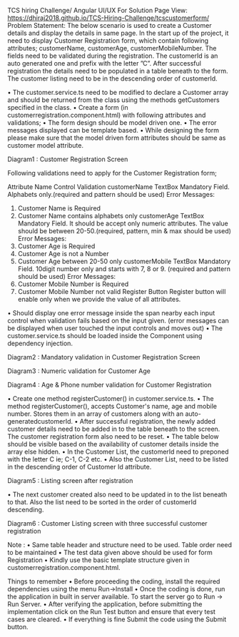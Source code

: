 TCS hiring Challenge/ Angular UI/UX
For Solution Page View: https://dhiraj2018.github.io/TCS-Hiring-Challenge/tcscustomerform/
Problem Statement:
The below scenario is used to create a Customer details and display the details in same page. In the start up of the project, it need to display Customer Registration form, which contain following attributes; customerName, customerAge, customerMobileNumber. The fields need to be validated during the registration. The customerId is an auto generated one and prefix with the letter ”C”. After successful registration the details need to be populated in a table beneath to the form. The customer listing need to be in the descending order of customerId.

 
•	The customer.service.ts need to be modified to declare a Customer array and should be returned from the class using the methods getCustomers specified in the class.
•	Create a form (in customerregistration.component.html) with following attributes and validations;
•	The form design should be model driven one.
•	The error messages displayed can be template based.
•	While designing the form please make sure that the model driven form attributes should be same as customer model attribute.

 
 
Diagram1 : Customer Registration Screen
 
 
 
Following validations need to apply for the Customer Registration form;

 
Attribute Name	Control	Validation
customerName	TextBox	Mandatory Field. Alphabets only.(required and pattern should be used)
Error Messages:
1) Customer Name is Required
2) Customer Name contains alphabets only
customerAge	TextBox	Mandatory Field. It should be accept only numeric attributes. The value should be between 20-50.(required, pattern, min & max should be used)
Error Messages:
1) Customer Age is Required
2) Customer Age is not a Number
3) Customer Age between 20-50 only
customerMobile	TextBox	Mandatory Field. 10digit number only and starts with 7, 8 or 9. (required and pattern should be used)
Error Messages:
1) Customer Mobile Number is Required
2) Customer Mobile Number not valid
Register	Button	Register button will enable only when we provide the value of all attributes.

 
•	Should display one error message inside the span nearby each input control when validation fails based on the input given. (error messages can be displayed when user touched the input controls and moves out)
•	The customer.service.ts should be loaded inside the Component using dependency injection.
 
Diagram2 : Mandatory validation in Customer Registration Screen
 
Diagram3 : Numeric validation for Customer Age

 
 
Diagram4 : Age & Phone number validation for Customer Registration

 
•	Create one method registerCustomer() in customer.service.ts.
•	The method registerCustomer(), accepts Customer's name, age and mobile number. Stores them in an array of customers along with an auto-generatedcustomerId.
•	After successful registration, the newly added customer details need to be added in to the table beneath to the screen. The customer registration form also need to be reset.
•	The table below should be visible  based on the availability of customer details inside the array else hidden.
•	In the Customer List, the customerId need to preponed with the letter C ie; C-1, C-2 etc.
•	Also the Customer List, need to be listed in the descending order of Customer Id attribute.
 
Diagram5 : Listing screen after registration
 
•	The next customer created also need to be updated in to the list beneath to that. Also the list need to be sorted in the order of customerId descending.

 
 
Diagram6 : Customer Listing screen with three successful customer registration
 
 
Note :
•	Same table header and structure need to be used. Table order need to be maintained
•	The test data given above should be used for form Registration
•	Kindly use the basic template structure given in customerregistration.component.html.

 
Things to remember
•	Before proceeding the coding, install the required dependencies using the menu Run->Install
•	Once the coding is done, run the application in built in server available. To start the server go to Run -> Run Server.
•	After verifying the application, before submitting the implementation click on the Run Test button and ensure that every test cases are cleared.
•	If everything is fine Submit the code using the Submit button.
